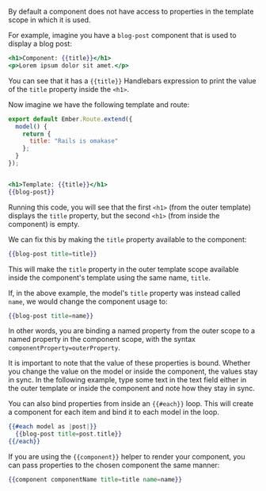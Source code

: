 By default a component does not have access to properties in the
template scope in which it is used.

For example, imagine you have a `blog-post` component that is used to
display a blog post:

```handlebars {data-filename=app/templates/components/blog-post.hbs}
<h1>Component: {{title}}</h1>
<p>Lorem ipsum dolor sit amet.</p>
```

You can see that it has a `{{title}}` Handlebars expression to print the
value of the `title` property inside the `<h1>`.

Now imagine we have the following template and route:

```javascript {data-filename=app/routes/index.js}
export default Ember.Route.extend({
  model() {
    return {
      title: "Rails is omakase"
    };
  }
});
```

```handlebars {data-filename=app/templates/index.hbs}

<h1>Template: {{title}}</h1>
{{blog-post}}
```

Running this code, you will see that the first `<h1>` (from the outer
template) displays the `title` property, but the second `<h1>` (from
inside the component) is empty.

<!---<a class="jsbin-embed" href="http://jsbin.com/wucabozico/1/embed?live">JS Bin</a>-->

We can fix this by making the `title` property available to the
component:

```handlebars
{{blog-post title=title}}
```

This will make the `title` property in the outer template scope
available inside the component's template using the same name, `title`.

<!---<a class="jsbin-embed" href="http://jsbin.com/reyazoseru/2/embed?live">JS Bin</a>
<script src="http://static.jsbin.com/js/embed.js"></script>-->

If, in the above example, the model's `title` property was instead
called `name`, we would change the component usage to:

```handlebars
{{blog-post title=name}}
```

<!---<a class="jsbin-embed" href="http://jsbin.com/wesuvozifo/2/embed?live">JS Bin</a>
<script src="http://static.jsbin.com/js/embed.js"></script>-->

In other words, you are binding a named property from the outer scope to
a named property in the component scope, with the syntax
`componentProperty=outerProperty`.

It is important to note that the value of these properties is bound.
Whether you change the value on the model or inside the component, the
values stay in sync. In the following example, type some text in the
text field either in the outer template or inside the component and note
how they stay in sync.

<!---<a class="jsbin-embed" href="http://jsbin.com/cajarokava/1/embed?live">JS Bin</a>
<script src="http://static.jsbin.com/js/embed.js"></script>-->

You can also bind properties from inside an `{{#each}}` loop. This will
create a component for each item and bind it to each model in the loop.

```handlebars
{{#each model as |post|}}
  {{blog-post title=post.title}}
{{/each}}
```
<!---<a class="jsbin-embed" href="http://jsbin.com/kobakujejo/1//embed?live">JS Bin</a>
<script src="http://static.jsbin.com/js/embed.js"></script>-->

If you are using the `{{component}}` helper to render your component, you can
pass properties to the chosen component the same manner:

```handlebars
{{component componentName title=title name=name}}
```